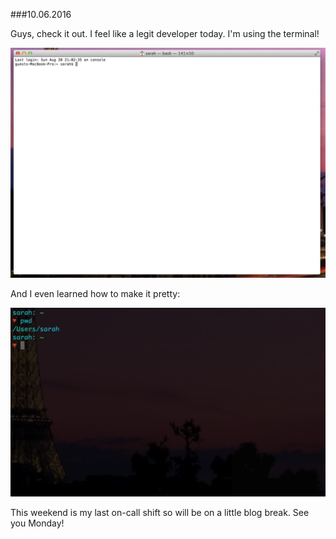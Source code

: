 ###10.06.2016

Guys, check it out. I feel like a legit developer today. I'm using the terminal! 

![Terminal](/100616-1.png)

And I even learned how to make it pretty:

![Terminal Customized](/100616-2.png)

This weekend is my last on-call shift so will be on a little blog break. See you Monday!
